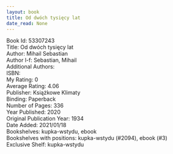 ```yaml
---
layout: book
title: Od dwóch tysięcy lat
date_read: None
---
```


Book Id: 53307243<br />
Title: Od dwóch tysięcy lat<br />
Author: Mihail Sebastian<br />
Author l-f: Sebastian, Mihail<br />
Additional Authors: <br />
ISBN: <br />
My Rating: 0<br />
Average Rating: 4.06<br />
Publisher: Książkowe Klimaty<br />
Binding: Paperback<br />
Number of Pages: 336<br />
Year Published: 2020<br />
Original Publication Year: 1934<br />
Date Added: 2021/01/18<br />
Bookshelves: kupka-wstydu, ebook<br />
Bookshelves with positions: kupka-wstydu (#2094), ebook (#3)<br />
Exclusive Shelf: kupka-wstydu<br />

